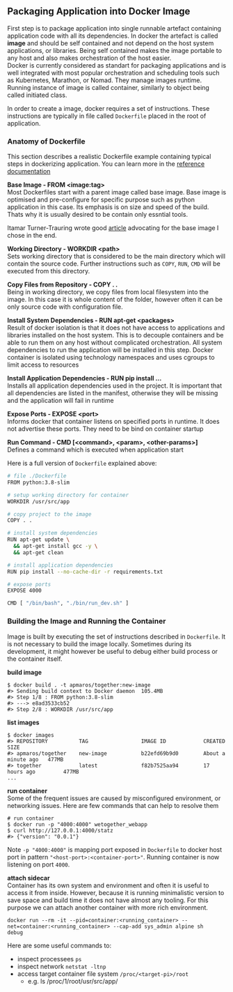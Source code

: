 
## Packaging Application into Docker Image
First step is to package application into single runnable artefact containing application code with all its dependencies. In docker the artefact is called **image** and should be self contained and not depend on the host system applications, or libraries. Being self contained makes the image portable to any host and also makes orchestration of the host easier.<br>
Docker is currently considered as standart for packaging applications and is well integrated with most popular orchestration and scheduling tools such as Kubernetes, Marathon, or Nomad. They manage images runtime. Running instance of image is called container, similarly to object being called initiated class.

In order to create a image, docker requires a set of instructions. These instructions are typically in file called `Dockerfile` placed in the root of application.

### Anatomy of Dockerfile
This section describes a realistic Dockerfile example containing typical steps in dockerizing application. You can learn more in the [reference documentation](https://docs.docker.com/engine/reference/builder/)

**Base Image - FROM \<image:tag\>**<br>
Most Dockerfiles start with a parent image called base image. Base image is optimised and pre-configure for specific purpose such as python application in this case. Its emphasis is on size and speed of the build. Thats why it is usually desired to be contain only essntial tools.

Itamar Turner-Trauring wrote good [article](https://pythonspeed.com/articles/base-image-python-docker-images/) advocating for the base image I chose in the end.

**Working Directory - WORKDIR \<path\>**<br>
Sets working directory that is considered to be the main directory which will contain the source code. Further instructions such as `COPY`, `RUN`, `CMD` will be executed from this directory.

**Copy Files from  Repository - COPY . .**<br>
Being in working directory, we copy files from local filesystem into the image. In this case it is whole content of the folder, however often it can be only source code with configuration file.

**Install System Dependencies - RUN apt-get \<packages\>**<br>
Result of docker isolation is that it does not have access to applications and libraries installed on the host system. This is to decouple containers and be able to run them on any host without complicated orchestration. All system dependencies to run the application will be installed in this step.
Docker container is isolated using technology namespaces and uses cgroups to limit access to resources

**Install Application Dependencies - RUN pip install …**<br>
Installs all application dependencies used in the project. It is important that all dependencies are listed in the manifest, otherwise they will be missing and the application will fail in runtime

**Expose Ports - EXPOSE \<port\>**<br>
Informs docker that container listens on specified ports in runtime. It does not advertise these ports. They need to be bind on container startup

**Run Command - CMD [\<command\>, \<param\>, \<other-params\>]**<br>
Defines a command which is executed when application start

Here is a full version of `Dockerfile` explained above:

```bash
# file ./Dockerfile
FROM python:3.8-slim

# setup working directory for container
WORKDIR /usr/src/app

# copy project to the image
COPY . .

# install system dependencies
RUN apt-get update \
  && apt-get install gcc -y \
  && apt-get clean

# install application dependencies
RUN pip install --no-cache-dir -r requirements.txt

# expose ports
EXPOSE 4000

CMD [ "/bin/bash", "./bin/run_dev.sh" ]
```

### Building the Image and Running the Container
Image is built by executing the set of instructions described in `Dockerfile`. It is not necessary to build the image locally. Sometimes during its development, it might however be useful to debug either build process or the container itself.

**build image**

```
$ docker build . -t apmaros/together:new-image
#> Sending build context to Docker daemon  105.4MB
#> Step 1/8 : FROM python:3.8-slim
#> ---> e8ad3533cb52
#> Step 2/8 : WORKDIR /usr/src/app
```

**list images**

```
$ docker images
#> REPOSITORY          TAG                 IMAGE ID            CREATED              SIZE
#> apmaros/together    new-image           b22efd69b9d0        About a minute ago   477MB
#> together            latest              f82b7525aa94        17 hours ago         477MB
...
```

**run container**<br>
Some of the frequent issues are caused by misconfigured environment, or networking issues. Here are few commands that can help to resolve them

```
# run container
$ docker run -p "4000:4000" wetogether_webapp
$ curl http://127.0.0.1:4000/statz
#> {"version": "0.0.1"}

```

Note `-p "4000:4000"` is mapping port exposed in `Dockerfile` to docker host port in pattern `"<host-port>:<container-port>"`. Running container is now listening on port `4000`.

**attach sidecar**<br>
Container has its own system and environment and often it is useful to access it from inside. However, because it is running minimalistic version to save space and build time it does not have almost any tooling. For this purpose we can attach another container with more rich environment.

```
docker run --rm -it --pid=container:<running_container> --net=container:<running_container> --cap-add sys_admin alpine sh
debug
```

Here are some useful commands to:
  - inspect processees `ps`
  - inspect network `netstat -ltnp`
  - access target container file system `/proc/<target-pi>/root`
    - e.g. ls /proc/1/root/usr/src/app/

